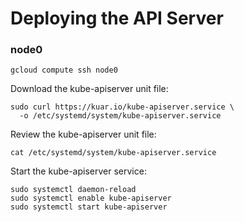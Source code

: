 # Deploying the API Server

### node0

```
gcloud compute ssh node0
```

Download the kube-apiserver unit file:

```
sudo curl https://kuar.io/kube-apiserver.service \
  -o /etc/systemd/system/kube-apiserver.service
```

Review the kube-apiserver unit file:

```
cat /etc/systemd/system/kube-apiserver.service
```

Start the kube-apiserver service:

```
sudo systemctl daemon-reload
sudo systemctl enable kube-apiserver
sudo systemctl start kube-apiserver
```
